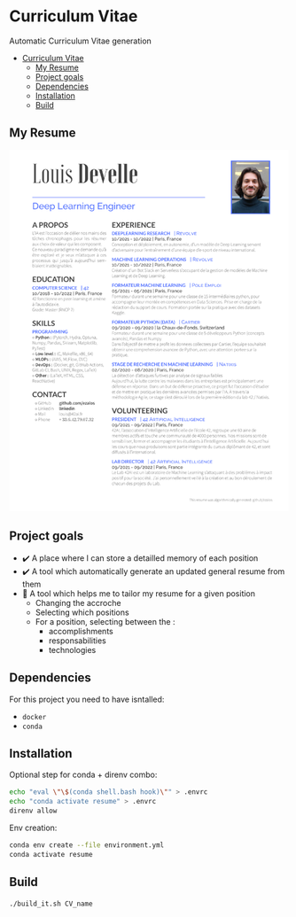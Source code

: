# Curriculum Vitae

Automatic Curriculum Vitae generation

- [Curriculum Vitae](#curriculum-vitae)
	- [My Resume](#my-resume)
	- [Project goals](#project-goals)
	- [Dependencies](#dependencies)
	- [Installation](#installation)
	- [Build](#build)

## My Resume

![CV Louis DEVELLE](CV_Louis_DEVELLE.png)

## Project goals

 - ✔️ A place where I can store a detailled memory of each position
 - ✔️ A tool which automatically generate an updated general resume from them
 - 🚧 A tool which helps me to tailor my resume for a given position
   - Changing the accroche
   - Selecting which positions
   - For a position, selecting between the :
     - accomplishments
     - responsabilities
     - technologies


## Dependencies

For this project you need to have isntalled:

 - `docker`
 - `conda`


## Installation


Optional step for conda + direnv combo:
```sh
echo "eval \"\$(conda shell.bash hook)\"" > .envrc
echo "conda activate resume" > .envrc
direnv allow
```

Env creation:
```sh
conda env create --file environment.yml
conda activate resume
```


## Build

```sh
./build_it.sh CV_name
```
